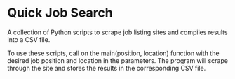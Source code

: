# Quick Job Search
A collection of Python scripts to scrape job listing sites and compiles results into a CSV file.

To use these scripts, call on the main(position, location) function with the desired job position and location in the parameters. 
The program will scrape through the site and stores the results in the corresponding CSV file.
